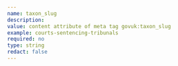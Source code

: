 ```yaml
---
name: taxon_slug
description:
value: content attribute of meta tag govuk:taxon_slug
example: courts-sentencing-tribunals
required: no
type: string
redact: false
---
```

